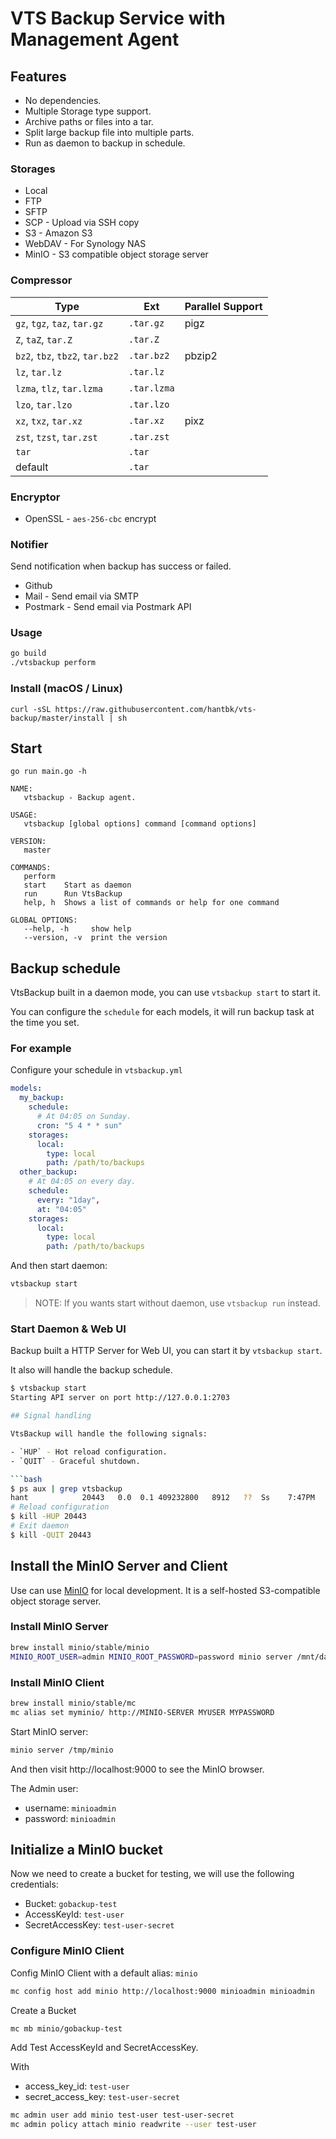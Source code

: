 # VTS Backup Service with Management Agent

## Features
- No dependencies.
- Multiple Storage type support.
- Archive paths or files into a tar.
- Split large backup file into multiple parts.
- Run as daemon to backup in schedule.

### Storages

- Local
- FTP
- SFTP
- SCP - Upload via SSH copy 
- S3 - Amazon S3
- WebDAV - For Synology NAS 
- MinIO - S3 compatible object storage server

### Compressor

| Type                            | Ext         | Parallel Support |
 |---------------------------------|-------------|------------------|
| `gz`, `tgz`, `taz`, `tar.gz`    | `.tar.gz`   | pigz             |
| `Z`, `taZ`, `tar.Z`             | `.tar.Z`    |                  |
| `bz2`, `tbz`, `tbz2`, `tar.bz2` | `.tar.bz2`  | pbzip2           |
| `lz`, `tar.lz`                  | `.tar.lz`   |                  |
| `lzma`, `tlz`, `tar.lzma`       | `.tar.lzma` |                  |
| `lzo`, `tar.lzo`                | `.tar.lzo`  |                  |
| `xz`, `txz`, `tar.xz`           | `.tar.xz`   | pixz             |
| `zst`, `tzst`, `tar.zst`        | `.tar.zst`  |                  |
| `tar`                           | `.tar`      |                  |
| default                         | `.tar`      |                  |

### Encryptor

- OpenSSL - `aes-256-cbc` encrypt

### Notifier
Send notification when backup has success or failed.
- Github 
- Mail - Send email via SMTP
- Postmark - Send email via Postmark API

### Usage
```bash
go build
./vtsbackup perform
```

### Install (macOS / Linux)
```shell
curl -sSL https://raw.githubusercontent.com/hantbk/vts-backup/master/install | sh
```

## Start 
```shell
go run main.go -h
```

```
NAME:
   vtsbackup - Backup agent.

USAGE:
   vtsbackup [global options] command [command options]

VERSION:
   master

COMMANDS:
   perform  
   start    Start as daemon
   run      Run VtsBackup
   help, h  Shows a list of commands or help for one command

GLOBAL OPTIONS:
   --help, -h     show help
   --version, -v  print the version
```


## Backup schedule

VtsBackup built in a daemon mode, you can use `vtsbackup start` to start it.

You can configure the `schedule` for each models, it will run backup task at the time you set.

### For example

Configure your schedule in `vtsbackup.yml`

 ```yml
 models:
   my_backup:
     schedule:
       # At 04:05 on Sunday.
       cron: "5 4 * * sun"
     storages:
       local:
         type: local
         path: /path/to/backups
   other_backup:
     # At 04:05 on every day.
     schedule:
       every: "1day",
       at: "04:05"
     storages:
       local:
         type: local
         path: /path/to/backups
 ```

And then start daemon:
 ```bash
 vtsbackup start
 ```

> NOTE: If you wants start without daemon, use `vtsbackup run` instead.

### Start Daemon & Web UI
 Backup built a HTTP Server for Web UI, you can start it by `vtsbackup start`.

 It also will handle the backup schedule.

 ```bash
 $ vtsbackup start
 Starting API server on port http://127.0.0.1:2703

## Signal handling

VtsBackup will handle the following signals:

- `HUP` - Hot reload configuration.
- `QUIT` - Graceful shutdown.

 ```bash
 $ ps aux | grep vtsbackup
 hant            20443   0.0  0.1 409232800   8912   ??  Ss    7:47PM   0:00.02 vtsbackup run
 # Reload configuration
 $ kill -HUP 20443
 # Exit daemon
 $ kill -QUIT 20443
 ```

## Install the MinIO Server and Client

 Use can use [MinIO](https://min.io) for local development. It is a self-hosted S3-compatible object storage server.

  ### Install MinIO Server
 ```bash
brew install minio/stable/minio
MINIO_ROOT_USER=admin MINIO_ROOT_PASSWORD=password minio server /mnt/data --console-address ":9001"
 ```

  ### Install MinIO Client
  
  ```bash
brew install minio/stable/mc
mc alias set myminio/ http://MINIO-SERVER MYUSER MYPASSWORD

```

 Start MinIO server:

 ```bash
 minio server /tmp/minio
 ```

 And then visit http://localhost:9000 to see the MinIO browser.

 The Admin user:

 - username: `minioadmin`
 - password: `minioadmin`

 ## Initialize a MinIO bucket

 Now we need to create a bucket for testing, we will use the following credentials:

 - Bucket: `gobackup-test`
 - AccessKeyId: `test-user`
 - SecretAccessKey: `test-user-secret`

 ### Configure MinIO Client

 Config MinIO Client with a default alias: `minio`

 ```bash
 mc config host add minio http://localhost:9000 minioadmin minioadmin
 ```

 Create a Bucket

 ```bash
 mc mb minio/gobackup-test
 ```

 Add Test AccessKeyId and SecretAccessKey.

 With

 - access_key_id: `test-user`
 - secret_access_key: `test-user-secret`

 ```bash
 mc admin user add minio test-user test-user-secret
 mc admin policy attach minio readwrite --user test-user
 ```